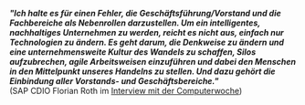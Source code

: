 ***"Ich halte es für einen Fehler, die Geschäftsführung/Vorstand und die Fachbereiche als Nebenrollen darzustellen. Um ein intelligentes, nachhaltiges Unternehmen zu werden, reicht es nicht aus, einfach nur Technologien zu ändern. Es geht darum, die Denkweise zu ändern und eine unternehmensweite Kultur des Wandels zu schaffen, Silos aufzubrechen, agile Arbeitsweisen einzuführen und dabei den Menschen in den Mittelpunkt unseres Handelns zu stellen. Und dazu gehört die Einbindung aller Vorstands- und Geschäftsbereiche."***  
(SAP CDIO Florian Roth im [Interview mit der Computerwoche](https://www.computerwoche.de/a/herkoemmliches-erp-reicht-nicht-mehr,3553661))